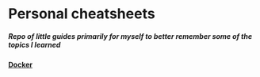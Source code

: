 # Personal cheatsheets

##### Repo of little guides primarily for myself to better remember some of the topics I learned

#### [Docker](https://github.com/OlzhasAlexandrov/cheatsheets/blob/master/docker.md)
